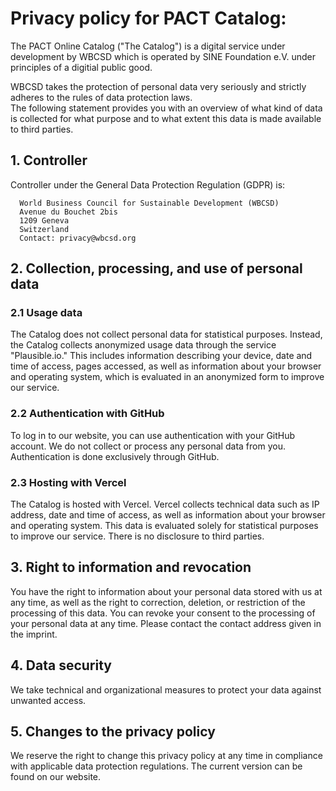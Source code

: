 # Privacy policy for PACT Catalog:

The PACT Online Catalog ("The Catalog") is a digital service under development by WBCSD which is operated by SINE Foundation e.V. under principles of a digitial public good. 

WBCSD takes the protection of personal data very seriously and strictly adheres to the rules of data protection laws.  
The following statement provides you with an overview of what kind of data is collected for what purpose and to what extent this data is made available to third parties.

## 1. Controller

Controller under the General Data Protection Regulation (GDPR) is:

```
  World Business Council for Sustainable Development (WBCSD)
  Avenue du Bouchet 2bis
  1209 Geneva
  Switzerland
  Contact: privacy@wbcsd.org
```

## 2. Collection, processing, and use of personal data

### 2.1 Usage data

The Catalog does not collect personal data for statistical purposes. Instead, the Catalog collects anonymized usage data through the service "Plausible.io." This includes information describing your device, date and time of access, pages accessed, as well as information about your browser and operating system, which is evaluated in an anonymized form to improve our service.

### 2.2 Authentication with GitHub

To log in to our website, you can use authentication with your GitHub account. We do not collect or process any personal data from you. Authentication is done exclusively through GitHub.

### 2.3 Hosting with Vercel

The Catalog is hosted with Vercel. Vercel collects technical data such as IP address, date and time of access, as well as information about your browser and operating system. This data is evaluated solely for statistical purposes to improve our service. There is no disclosure to third parties.

## 3. Right to information and revocation

You have the right to information about your personal data stored with us at any time, as well as the right to correction, deletion, or restriction of the processing of this data. You can revoke your consent to the processing of your personal data at any time. Please contact the contact address given in the imprint.

## 4. Data security

We take technical and organizational measures to protect your data against unwanted access. 

## 5. Changes to the privacy policy

We reserve the right to change this privacy policy at any time in compliance with applicable data protection regulations. The current version can be found on our website.